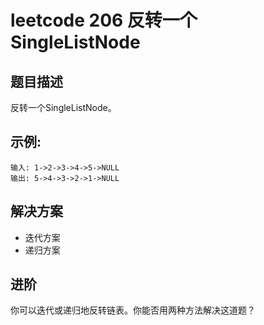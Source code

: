 # leetcode 206 反转一个SingleListNode

## 题目描述

反转一个SingleListNode。

## 示例:

```
输入: 1->2->3->4->5->NULL
输出: 5->4->3->2->1->NULL
```

## 解决方案

* 迭代方案
* 递归方案

## 进阶

你可以迭代或递归地反转链表。你能否用两种方法解决这道题？